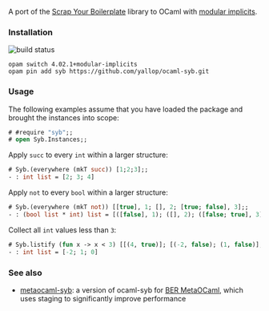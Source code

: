 A port of the [Scrap Your Boilerplate][syb-haskell] library to OCaml with [modular implicits][modimpl].

### Installation

![build status](https://github.com/yallop/ocaml-syb/workflows/SYB/badge.svg)

```
opam switch 4.02.1+modular-implicits
opam pin add syb https://github.com/yallop/ocaml-syb.git
```

### Usage

The following examples assume that you have loaded the package and brought the instances into scope:

```ocaml
# #require "syb";;
# open Syb.Instances;;
```

Apply `succ` to every `int` within a larger structure:

```ocaml
# Syb.(everywhere (mkT succ)) [1;2;3];;
- : int list = [2; 3; 4]
```

Apply `not` to every `bool` within a larger structure:

```ocaml
# Syb.(everywhere (mkT not)) [[true], 1; [], 2; [true; false], 3];;
- : (bool list * int) list = [([false], 1); ([], 2); ([false; true], 3)]
```

Collect all `int` values less than `3`: 

```ocaml
# Syb.listify (fun x -> x < 3) [[(4, true)]; [(-2, false); (1, false)]; []; [0, true]];;
- : int list = [-2; 1; 0]
```

### See also

* [metaocaml-syb]: a version of ocaml-syb for [BER MetaOCaml][ber], which uses staging to significantly improve performance

[syb-haskell]: http://foswiki.cs.uu.nl/foswiki/GenericProgramming/SYB
[modimpl]: http://www.lpw25.net/ml2014.pdf
[metaocaml-syb]: https://github.com/yallop/metaocaml-syb
[ber]: http://okmij.org/ftp/ML/MetaOCaml.html
